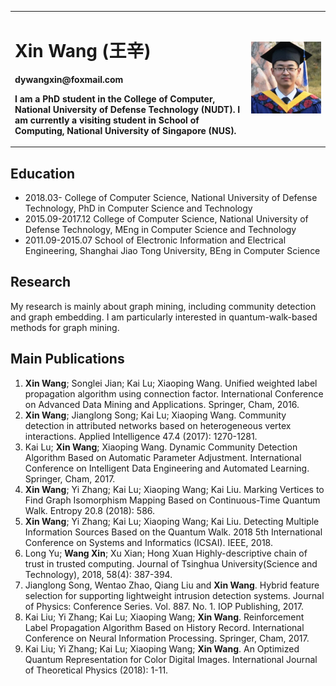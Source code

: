 <div>
<table border="0" frame="void">
  <tr>
    <td width="75%" frame="void">
      <h1>Xin Wang (王辛)</h1>
      <p><b>dywangxin@foxmail.com</b></p>
      <p><b>I am a PhD student in the College of Computer, National University of Defense Technology (NUDT). I am currently a visiting student in School of Computing, National University of Singapore (NUS).</b></p>
    </td>
    <td width="25%" frame="void">
      <img src="/photo.jpg" width="100%">
    </td>
  </tr>
</table>
</div>


## Education
- 2018.03- College of Computer Science, National University of Defense Technology, PhD in Computer Science and Technology
- 2015.09-2017.12 College of Computer Science, National University of Defense Technology, MEng in Computer Science and Technology
- 2011.09-2015.07 School of Electronic Information and Electrical Engineering, Shanghai Jiao Tong University, BEng in Computer Science

## Research
My research is mainly about graph mining, including community detection and graph embedding. I am particularly interested in quantum-walk-based methods for graph mining.

## Main Publications
1. **Xin Wang**; Songlei Jian; Kai Lu; Xiaoping Wang. Unified weighted label propagation algorithm using connection factor. International Conference on Advanced Data Mining and Applications. Springer, Cham, 2016.
2. **Xin Wang**; Jianglong Song; Kai Lu; Xiaoping Wang. Community detection in attributed networks based on heterogeneous vertex interactions. Applied Intelligence 47.4 (2017): 1270-1281.
3. Kai Lu; **Xin Wang**; Xiaoping Wang. Dynamic Community Detection Algorithm Based on Automatic Parameter Adjustment. International Conference on Intelligent Data Engineering and Automated Learning. Springer, Cham, 2017.
4. **Xin Wang**; Yi Zhang; Kai Lu; Xiaoping Wang; Kai Liu. Marking Vertices to Find Graph Isomorphism Mapping Based on Continuous-Time Quantum Walk. Entropy 20.8 (2018): 586.
5. **Xin Wang**; Yi Zhang; Kai Lu; Xiaoping Wang; Kai Liu. Detecting Multiple Information Sources Based on the Quantum Walk. 2018 5th International Conference on Systems and Informatics (ICSAI). IEEE, 2018.
6. Long Yu; **Wang Xin**; Xu Xian; Hong Xuan Highly-descriptive chain of trust in trusted computing. Journal of Tsinghua University(Science and Technology), 2018, 58(4): 387-394.
7. Jianglong Song, Wentao Zhao, Qiang Liu and **Xin Wang**. Hybrid feature selection for supporting lightweight intrusion detection systems. Journal of Physics: Conference Series. Vol. 887. No. 1. IOP Publishing, 2017.
8. Kai Liu; Yi Zhang; Kai Lu; Xiaoping Wang; **Xin Wang**. Reinforcement Label Propagation Algorithm Based on History Record. International Conference on Neural Information Processing. Springer, Cham, 2017.
9. Kai Liu; Yi Zhang; Kai Lu; Xiaoping Wang; **Xin Wang**. An Optimized Quantum Representation for Color Digital Images. International Journal of Theoretical Physics (2018): 1-11.
